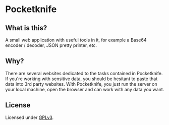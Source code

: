 # Pocketknife

## What is this?

A small web application with useful tools in it, for example a Base64 encoder / decoder, JSON pretty printer, etc.

## Why?

There are several websites dedicated to the tasks contained in Pocketknife. If you're working with sensitive data, you
should be hesitant to paste that data into 3rd party websites. With Pocketknife, you just run the server on your local
machine, open the browser and can work with any data you want.

## License

Licensed under [GPLv3](https://www.gnu.org/licenses/gpl-3.0.en.html). 